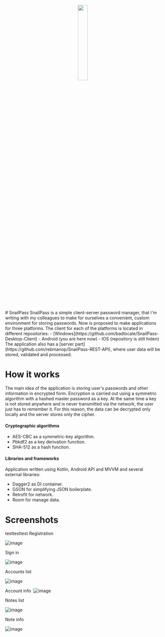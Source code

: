 <p align="center">
  <img src="https://user-images.githubusercontent.com/90569114/224314316-5cf6cc1f-69e3-4a03-a4e6-ec534c505534.svg" width=25% height=25%>
</p>
# SnailPass
SnailPass is a simple client-server password manager, that i'm writing with my colleagues to make for ourselves a convenient, custom environment for storing passwords.
Now is proposed to make applications for three platforms. The client for each of the platforms is located in different repositories:
- [Windows](https://github.com/badlocale/SnailPass-Desktop-Client)
- Android (you are here now)
- IOS (repository is still hiden)
<!-- -->
The application also has a [server part](https://github.com/rebmanop/SnailPass-REST-API), where user data will be stored, validated and processed.

# How it works
The main idea of the application is storing user's passwords and other information in encrypted form. Encryption is carried out using a symmetric algorithm with a hashed master password as a key. At the same time a key is not stored anywhere and is never transmitted via the network, the user just has to remember it. For this reason, the data can be decrypted only locally and the server stores only the cipher.
#### Cryptographic algorithms
- AES-CBC as a symmetric-key algorithm.
- Pbkdf2 as a key derivation function.
- SHA-512 as a hash function.
#### Libraries and frameworks
Application written using Kotlin, Android API and MVVM and several external libraries:
- Dagger2 as DI container.
- GSON for simplifying JSON boilerplate.
- Retrofit for network.
- Room for manage data.
<!-- -->
# Screenshots
testtesttest
Registration

![image](https://user-images.githubusercontent.com/90569114/224316684-76b6b002-8467-4057-a5ea-fcec1043f1d2.png)

Sign in

![image](https://user-images.githubusercontent.com/90569114/224316650-f1b8703b-ed90-49d5-9be7-3d43d8a69163.png)

Accounts list

![image](https://user-images.githubusercontent.com/90569114/224316815-d26f35be-258b-4c0b-87bd-c26789fe0e64.png)

Account info
`![image](https://user-images.githubusercontent.com/90569114/225443828-f7f5c914-e05e-4869-9acc-73f9212aab42.png)

Notes list

![image](https://user-images.githubusercontent.com/90569114/225444440-7489fb29-a183-4d4b-b824-53b3c68a80ff.png)

Note info

![image](https://user-images.githubusercontent.com/90569114/225444646-e2a728f8-faa8-46e9-9ccc-647b6d8e7410.png)